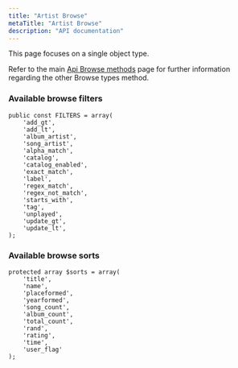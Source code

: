 ```yaml
---
title: "Artist Browse"
metaTitle: "Artist Browse"
description: "API documentation"
---
```


This page focuses on a single object type.

Refer to the main [Api Browse methods](https://ampache.org/api/api-browse) page for further information regarding the other Browse types method.

### Available browse filters

    public const FILTERS = array(
        'add_gt',
        'add_lt',
        'album_artist',
        'song_artist',
        'alpha_match',
        'catalog',
        'catalog_enabled',
        'exact_match',
        'label',
        'regex_match',
        'regex_not_match',
        'starts_with',
        'tag',
        'unplayed',
        'update_gt',
        'update_lt',
    );

### Available browse sorts

    protected array $sorts = array(
        'title',
        'name',
        'placeformed',
        'yearformed',
        'song_count',
        'album_count',
        'total_count',
        'rand',
        'rating',
        'time',
        'user_flag'
    );
